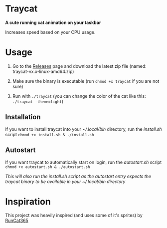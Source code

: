 # Traycat

**A cute running cat animation on your taskbar**

Increases speed based on your CPU usage.

# Usage

1. Go to the [Releases](https://github.com/loissascha/traycat/releases) page and download the latest zip file (named: traycat-vx.x-linux-amd64.zip)

2. Make sure the binary is executable (run `chmod +x traycat` if you are not sure)

3. Run with `./traycat` (you can change the color of the cat like this: `./traycat -theme=light`)

## Installation

If you want to install traycat into your *~/.local/bin* directory, run the *install.sh* script `chmod +x install.sh & ./install.sh`

## Autostart

If you want traycat to automatically start on login, run the *autostart.sh* script `chmod +x autostart.sh & ./autostart.sh` 

*This will also run the install.sh script as the autostart entry expects the traycat binary to be available in your ~/.local/bin directory*

# Inspiration

This project was heavily inspired (and uses some of it's sprites) by [RunCat365](https://github.com/Kyome22/RunCat365)
